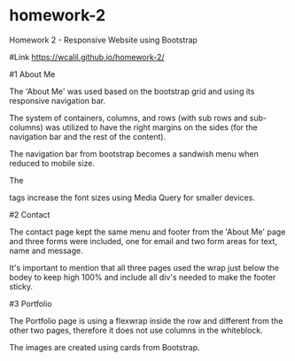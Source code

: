 # homework-2
Homework 2 - Responsive Website using Bootstrap

#Link
https://wcalil.github.io/homework-2/

#1 About Me

The 'About Me' was used based on the bootstrap grid and using its responsive navigation bar.


The system of containers, columns, and rows (with sub rows and sub-columns) was utilized to have the right margins on the sides (for the navigation bar and the rest of the content).

The navigation bar from bootstrap becomes a sandwish menu when reduced to mobile size.

The <p> tags increase the font sizes using Media Query for smaller devices.


#2 Contact

The contact page kept the same menu and footer from the 'About Me' page and three forms were included, one for email and two form areas for text, name and message.

It's important to mention that all three pages used the wrap just below the bodey to keep high 100% and include all div's needed to make the footer sticky.

#3 Portfolio

The Portfolio page is using a flexwrap inside the row and different from the other two pages, therefore it does not use columns in the whiteblock.

The images are created using cards from Bootstrap.

